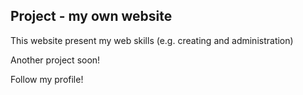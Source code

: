 ## Project - my own website

This website present my web skills (e.g. creating and administration)

Another project soon!

Follow my profile!






